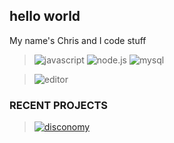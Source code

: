 ## **hello world**

My name's Chris and I code stuff

> ![javascript](https://img.shields.io/badge/-JavaScript-f7df1e?logo=javascript&logoColor=gray) ![node.js](https://img.shields.io/badge/-Node.js-68A063?logo=node.js&logoColor=white) ![mysql](https://img.shields.io/badge/-MySQL-00758F?logo=mysql&logoColor=white)

> ![editor](https://img.shields.io/badge/Editor-VS%20Code-0078d7?logo=visualstudio&logocolor=white)


### **RECENT PROJECTS**

> [![disconomy](https://img.shields.io/badge/Discord%20Bot-Disconomy-teal?logo=discord&logoColor=white)](https://github.com/stettdev/disconomy)
